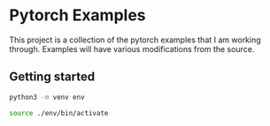 # Pytorch Examples

This project is a collection of the pytorch examples that I am working through. Examples will have various modifications from the source. 


## Getting started

```sh
python3 -m venv env

source ./env/bin/activate

```

